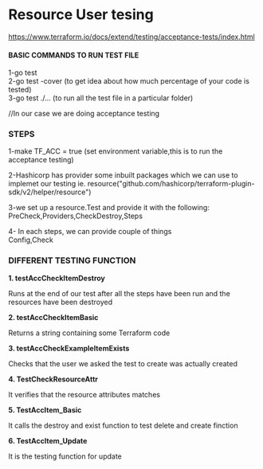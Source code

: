 # Resource User tesing

<https://www.terraform.io/docs/extend/testing/acceptance-tests/index.html>

#### BASIC COMMANDS TO RUN TEST FILE

1-go test <br/>
2-go test -cover (to get idea about how much percentage of your code is tested) <br />
3-go test ./... (to run all the test file in a particular folder) <br />

//In our case we are doing acceptance testing <br />

### <strong> STEPS</strong>

1-make TF_ACC = true (set environment variable,this is to run the acceptance testing) <br />

2-Hashicorp has provider some inbuilt packages which we can use to implemet our testing ie. resource("github.com/hashicorp/terraform-plugin-sdk/v2/helper/resource") <br />

3-we set up a resource.Test and provide it with the following: <br />
PreCheck,Providers,CheckDestroy,Steps <br />

4- In each steps, we can provide couple of things <br />
Config,Check <br />

### DIFFERENT TESTING FUNCTION

<strong>1. testAccCheckItemDestroy</strong>

Runs at the end of our test after all the steps have been run and the resources have been destroyed <br />

<strong>2. testAccCheckItemBasic </strong>

Returns a string containing some Terraform code <br />

<strong>3. testAccCheckExampleItemExists </strong>

Checks that the user we asked the test to create was actually created <br />

<strong>4. TestCheckResourceAttr </strong>

It verifies that the resource attributes matches <br />

<strong>5. TestAccItem_Basic </strong>

It calls the destroy and exist function to test delete and create finction <br />

<strong>6. TestAccItem_Update</strong>

It is the testing function for update <br />